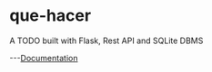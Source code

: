 # que-hacer
A TODO built with Flask, Rest API and SQLite DBMS

---[Documentation](https://documenter.getpostman.com/view/16987073/TzskEiF9)
